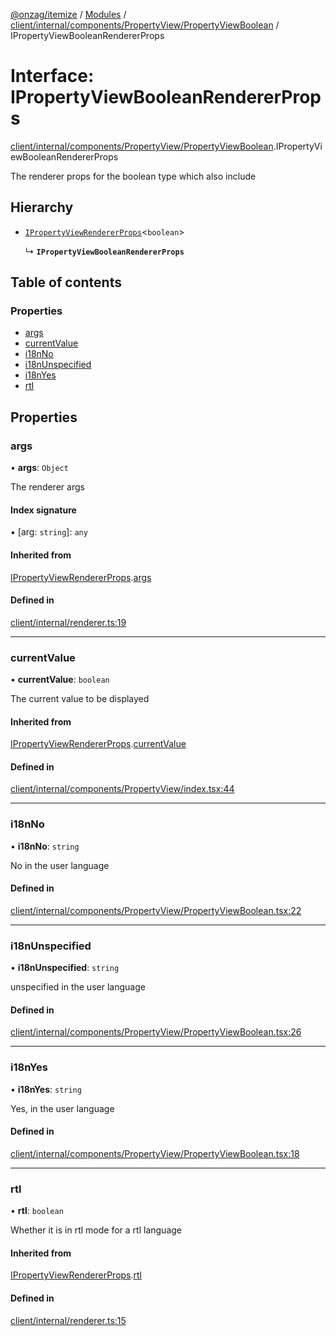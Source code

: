 [@onzag/itemize](../README.md) / [Modules](../modules.md) / [client/internal/components/PropertyView/PropertyViewBoolean](../modules/client_internal_components_PropertyView_PropertyViewBoolean.md) / IPropertyViewBooleanRendererProps

# Interface: IPropertyViewBooleanRendererProps

[client/internal/components/PropertyView/PropertyViewBoolean](../modules/client_internal_components_PropertyView_PropertyViewBoolean.md).IPropertyViewBooleanRendererProps

The renderer props for the boolean type which also include

## Hierarchy

- [`IPropertyViewRendererProps`](client_internal_components_PropertyView.IPropertyViewRendererProps.md)\<`boolean`\>

  ↳ **`IPropertyViewBooleanRendererProps`**

## Table of contents

### Properties

- [args](client_internal_components_PropertyView_PropertyViewBoolean.IPropertyViewBooleanRendererProps.md#args)
- [currentValue](client_internal_components_PropertyView_PropertyViewBoolean.IPropertyViewBooleanRendererProps.md#currentvalue)
- [i18nNo](client_internal_components_PropertyView_PropertyViewBoolean.IPropertyViewBooleanRendererProps.md#i18nno)
- [i18nUnspecified](client_internal_components_PropertyView_PropertyViewBoolean.IPropertyViewBooleanRendererProps.md#i18nunspecified)
- [i18nYes](client_internal_components_PropertyView_PropertyViewBoolean.IPropertyViewBooleanRendererProps.md#i18nyes)
- [rtl](client_internal_components_PropertyView_PropertyViewBoolean.IPropertyViewBooleanRendererProps.md#rtl)

## Properties

### args

• **args**: `Object`

The renderer args

#### Index signature

▪ [arg: `string`]: `any`

#### Inherited from

[IPropertyViewRendererProps](client_internal_components_PropertyView.IPropertyViewRendererProps.md).[args](client_internal_components_PropertyView.IPropertyViewRendererProps.md#args)

#### Defined in

[client/internal/renderer.ts:19](https://github.com/onzag/itemize/blob/59702dd5/client/internal/renderer.ts#L19)

___

### currentValue

• **currentValue**: `boolean`

The current value to be displayed

#### Inherited from

[IPropertyViewRendererProps](client_internal_components_PropertyView.IPropertyViewRendererProps.md).[currentValue](client_internal_components_PropertyView.IPropertyViewRendererProps.md#currentvalue)

#### Defined in

[client/internal/components/PropertyView/index.tsx:44](https://github.com/onzag/itemize/blob/59702dd5/client/internal/components/PropertyView/index.tsx#L44)

___

### i18nNo

• **i18nNo**: `string`

No in the user language

#### Defined in

[client/internal/components/PropertyView/PropertyViewBoolean.tsx:22](https://github.com/onzag/itemize/blob/59702dd5/client/internal/components/PropertyView/PropertyViewBoolean.tsx#L22)

___

### i18nUnspecified

• **i18nUnspecified**: `string`

unspecified in the user language

#### Defined in

[client/internal/components/PropertyView/PropertyViewBoolean.tsx:26](https://github.com/onzag/itemize/blob/59702dd5/client/internal/components/PropertyView/PropertyViewBoolean.tsx#L26)

___

### i18nYes

• **i18nYes**: `string`

Yes, in the user language

#### Defined in

[client/internal/components/PropertyView/PropertyViewBoolean.tsx:18](https://github.com/onzag/itemize/blob/59702dd5/client/internal/components/PropertyView/PropertyViewBoolean.tsx#L18)

___

### rtl

• **rtl**: `boolean`

Whether it is in rtl mode for a rtl language

#### Inherited from

[IPropertyViewRendererProps](client_internal_components_PropertyView.IPropertyViewRendererProps.md).[rtl](client_internal_components_PropertyView.IPropertyViewRendererProps.md#rtl)

#### Defined in

[client/internal/renderer.ts:15](https://github.com/onzag/itemize/blob/59702dd5/client/internal/renderer.ts#L15)

